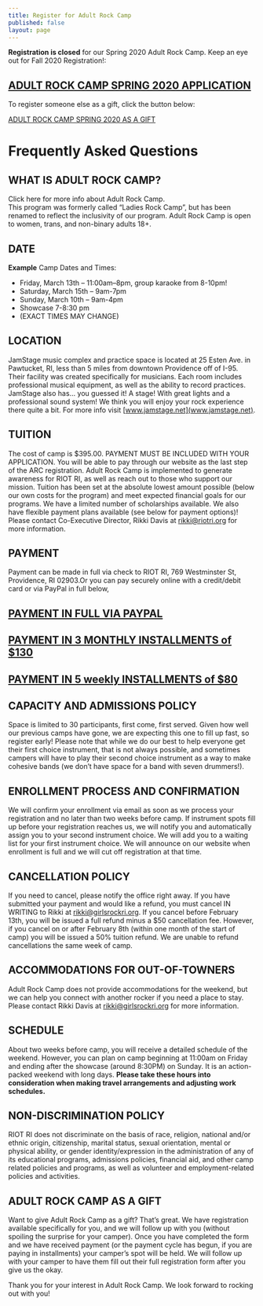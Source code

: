 ```yaml
---
title: Register for Adult Rock Camp
published: false
layout: page
---
```


**Registration is closed** for our Spring 2020 Adult Rock Camp. Keep an eye out for Fall 2020 Registration!:

## [ADULT ROCK CAMP SPRING 2020 APPLICATION](https://docs.google.com/forms/d/e/1FAIpQLSf0-q5812TCf3Qbq_lMUcXqu95jLEVOQ_O8E_40RmND3wyWvw/viewform)

To register someone else as a gift, click the button below:

[ADULT ROCK CAMP SPRING 2020 AS A GIFT](https://docs.google.com/forms/d/e/1FAIpQLSff56PDJ0Og0qoAfoydk4imIfnaxZhVqF3006NNz0U3sFL3uA/viewform)

# Frequently Asked Questions

## WHAT IS ADULT ROCK CAMP?

Click here for more info about Adult Rock Camp.  
This program was formerly called “Ladies Rock Camp”, but has been renamed to reflect the inclusivity of our program. Adult Rock Camp is open to women, trans, and non-binary adults 18+.

## DATE

**Example** Camp Dates and Times:
* Friday, March 13th – 11:00am–8pm, group karaoke from 8-10pm!
* Saturday, March 15th – 9am-7pm
* Sunday, March 10th – 9am-4pm
* Showcase 7-8:30 pm
* (EXACT TIMES MAY CHANGE)

## LOCATION

JamStage music complex and practice space is located at 25 Esten Ave. in Pawtucket, RI, less than 5 miles from downtown Providence off of I-95. Their facility was created specifically for musicians. Each room includes professional musical equipment, as well as the ability to record practices. JamStage also has… you guessed it! A stage! With great lights and a professional sound system! We think you will enjoy your rock experience there quite a bit. For more info visit [www.jamstage.net](www.jamstage.net).

## TUITION

The cost of camp is $395.00. PAYMENT MUST BE INCLUDED WITH YOUR APPLICATION. You will be able to pay through our website as the last step of the ARC registration. Adult Rock Camp is implemented to generate awareness for RIOT RI, as well as reach out to those who support our mission. Tuition has been set at the absolute lowest amount possible (below our own costs for the program) and meet expected financial goals for our programs. We have a limited number of scholarships available. We also have flexible payment plans available (see below for payment options)! Please contact Co-Executive Director, Rikki Davis at [rikki@riotri.org](mailto:rikki@riotri.org) for more information.

## PAYMENT

Payment can be made in full via check to RIOT RI, 769 Westminster St, Providence, RI 02903.Or you can pay securely online with a credit/debit card or via PayPal in full below,

## [PAYMENT IN FULL VIA PAYPAL](https://www.paypal.com/cgi-bin/webscr?cmd=_s-xclick&hosted_button_id=CLHGDXSSTHGU8&source=url)
## [PAYMENT IN 3 MONTHLY INSTALLMENTS of $130](https://www.paypal.com/cgi-bin/webscr?cmd=_s-xclick&hosted_button_id=QTUM3G7RY8KX4) 
## [PAYMENT IN 5 weekly INSTALLMENTS of $80](https://www.paypal.com/cgi-bin/webscr?cmd=_s-xclick&hosted_button_id=6BPL8AL3W2LXJ)

## CAPACITY AND ADMISSIONS POLICY

Space is limited to 30 participants, first come, first served. Given how well our previous camps have gone, we are expecting this one to fill up fast, so register early! Please note that while we do our best to help everyone get their first choice instrument, that is not always possible, and sometimes campers will have to play their second choice instrument as a way to make cohesive bands (we don’t have space for a band with seven drummers!).

## ENROLLMENT PROCESS AND CONFIRMATION

We will confirm your enrollment via email as soon as we process your registration and no later than two weeks before camp. If instrument spots fill up before your registration reaches us, we will notify you and automatically assign you to your second instrument choice. We will add you to a waiting list for your first instrument choice. We will announce on our website when enrollment is full and we will cut off registration at that time.

## CANCELLATION POLICY

If you need to cancel, please notify the office right away. If you have submitted your payment and would like a refund, you must cancel IN WRITING to Rikki at [rikki@girlsrockri.org](mailto:rikki@girlsrockri.org). If you cancel before February 13th, you will be issued a full refund minus a $50 cancellation fee. However, if you cancel on or after February 8th (within one month of the start of camp) you will be issued a 50% tuition refund. We are unable to refund cancellations the same week of camp.

## ACCOMMODATIONS FOR OUT-OF-TOWNERS

Adult Rock Camp does not provide accommodations for the weekend, but we can help you connect with another rocker if you need a place to stay. Please contact Rikki Davis at [rikki@girlsrockri.org](mailto:rikki@girlsrockri.org) for more information.

## SCHEDULE

About two weeks before camp, you will receive a detailed schedule of the weekend. However, you can plan on camp beginning at 11:00am on Friday and ending after the showcase (around 8:30PM) on Sunday. It is an action-packed weekend with long days. 
**Please take these hours into consideration when making travel arrangements and adjusting work schedules.**

## NON-DISCRIMINATION POLICY

RIOT RI does not discriminate on the basis of race, religion, national and/or ethnic origin, citizenship, marital status, sexual orientation, mental or physical ability, or gender identity/expression in the administration of any of its educational programs, admissions policies, financial aid, and other camp related policies and programs, as well as volunteer and employment-related policies and activities.

## ADULT ROCK CAMP AS A GIFT

Want to give Adult Rock Camp as a gift? That’s great. We have registration available specifically for you, and we will follow up with you (without spoiling the surprise for your camper). Once you have completed the form and we have received payment (or the payment cycle has begun, if you are paying in installments) your camper’s spot will be held. We will follow up with your camper to have them fill out their full registration form after you give us the okay.

Thank you for your interest in Adult Rock Camp. We look forward to rocking out with you!
